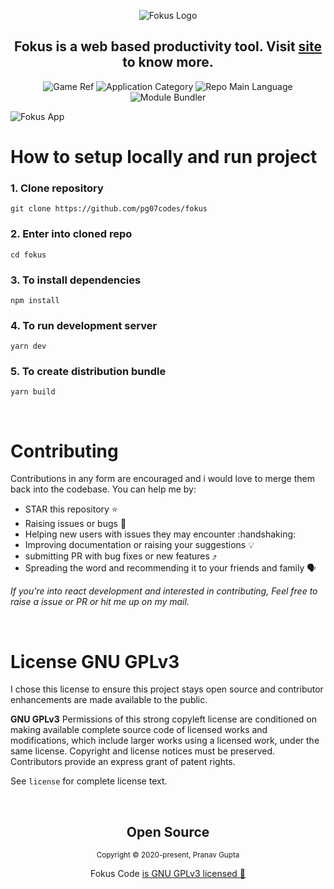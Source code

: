
<p align="center">
<img src="https://user-images.githubusercontent.com/34238240/109479789-c5fd4d00-7aa0-11eb-868b-2da35de326b8.png" alt="Fokus Logo">
</p>



<h2 align="center"> Fokus is a web based productivity tool. Visit <a href="https://fokus-website.netlify.com">site</a> to know more.</h2>
<p align="center">
  <img  src="https://img.shields.io/badge/name-fokus-yellow" alt="Game Ref" />
  <img  src="https://img.shields.io/badge/category-productivity-orange" alt="Application Category" />
  <img  src="https://img.shields.io/badge/language-javascript-blue" alt="Repo Main Language" />
  <img  src="https://img.shields.io/badge/bundler-webpack-blueviolet" alt="Module Bundler" />
</p>

<img src="https://user-images.githubusercontent.com/34238240/115880633-90edf500-a468-11eb-91bd-b8a9c52a678c.png" alt="Fokus App">


# How to setup locally and run project

### 1. Clone repository

```
git clone https://github.com/pg07codes/fokus
```

### 2. Enter into cloned repo

```
cd fokus
```

### 3. To install dependencies 

```
npm install
```

### 4. To run development server

```
yarn dev 
```


### 5. To create distribution bundle

```
yarn build
```

<br>

# Contributing
Contributions in any form are encouraged and i would love to merge them back into the codebase. You can help me by:

- STAR this repository :star:
- Raising issues or bugs :bug:
- Helping new users with issues they may encounter :handshaking:
- Improving documentation or raising your suggestions :bulb:
- submitting PR with bug fixes or new features :arrow_heading_up:
- Spreading the word and recommending it to your friends and family :speaking_head:

*If you're into react development and interested in contributing, Feel free to raise a issue or PR or hit me up on my mail.*

<br>

# License GNU GPLv3

I chose this license to ensure this project stays open source and contributor enhancements are made available to the public.

**GNU GPLv3**
Permissions of this strong copyleft license are conditioned on making available complete source code of licensed works and modifications, which include larger works using a licensed work, under the same license. Copyright and license notices must be preserved. Contributors provide an express grant of patent rights.

See `license` for complete license text.

<br>

<h2 align="center">
  Open Source
</h2>
<p align="center">
  <sub>Copyright © 2020-present, Pranav Gupta</sub>
</p>
<p align="center">Fokus Code <a href="https://github.com/pg07codes/fokus/blob/master/LICENSE.md">is GNU GPLv3 licensed 💖</a></p>
